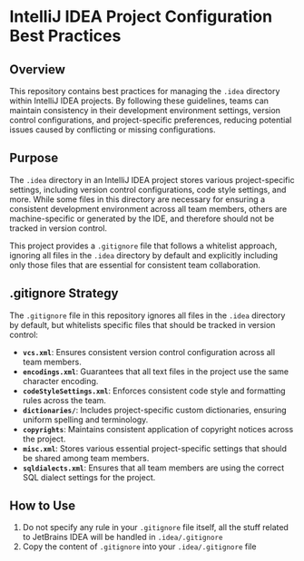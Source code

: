# IntelliJ IDEA Project Configuration Best Practices

## Overview

This repository contains best practices for managing the `.idea` directory within IntelliJ IDEA projects. By following these guidelines, teams can maintain consistency in their development environment settings, version control configurations, and project-specific preferences, reducing potential issues caused by conflicting or missing configurations.

## Purpose

The `.idea` directory in an IntelliJ IDEA project stores various project-specific settings, including version control configurations, code style settings, and more. While some files in this directory are necessary for ensuring a consistent development environment across all team members, others are machine-specific or generated by the IDE, and therefore should not be tracked in version control.

This project provides a `.gitignore` file that follows a whitelist approach, ignoring all files in the `.idea` directory by default and explicitly including only those files that are essential for consistent team collaboration. 

## .gitignore Strategy

The `.gitignore` file in this repository ignores all files in the `.idea` directory by default, but whitelists specific files that should be tracked in version control:

- **`vcs.xml`**: Ensures consistent version control configuration across all team members.
- **`encodings.xml`**: Guarantees that all text files in the project use the same character encoding.
- **`codeStyleSettings.xml`**: Enforces consistent code style and formatting rules across the team.
- **`dictionaries/`**: Includes project-specific custom dictionaries, ensuring uniform spelling and terminology.
- **`copyrights`**: Maintains consistent application of copyright notices across the project.
- **`misc.xml`**: Stores various essential project-specific settings that should be shared among team members.
- **`sqldialects.xml`**: Ensures that all team members are using the correct SQL dialect settings for the project.

## How to Use

1. Do not specify any rule in your `.gitignore` file itself, all the stuff related to JetBrains IDEA will be handled in `.idea/.gitignore`
2. Copy the content of `.gitignore` into your `.idea/.gitignore` file
